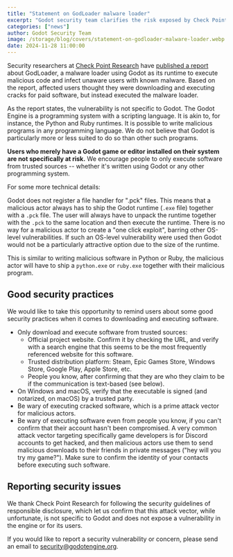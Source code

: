 ```yaml
---
title: "Statement on GodLoader malware loader"
excerpt: "Godot security team clarifies the risk exposed by Check Point Research's report."
categories: ["news"]
author: Godot Security Team
image: /storage/blog/covers/statement-on-godloader-malware-loader.webp
date: 2024-11-28 11:00:00
---
```


Security researchers at [Check Point Research](https://research.checkpoint.com/) have [published a report](https://research.checkpoint.com/2024/gaming-engines-an-undetected-playground-for-malware-loaders/) about GodLoader, a malware loader using Godot as its runtime to execute malicious code and infect unaware users with known malware. Based on the report, affected users thought they were downloading and executing cracks for paid software, but instead executed the malware loader.

As the report states, the vulnerability is not specific to Godot. The Godot Engine is a programming system with a scripting language. It is akin to, for instance, the Python and Ruby runtimes. It is possible to write malicious programs in any programming language. We do not believe that Godot is particularly more or less suited to do so than other such programs.

**Users who merely have a Godot game or editor installed on their system are not specifically at risk.**
We encourage people to only execute software from trusted sources -- whether it's written using Godot or any other programming system.

For some more technical details:

Godot does not register a file handler for ".pck" files. This means that a malicious actor always has to ship the Godot runtime (`.exe` file) together with a `.pck` file. The user will always have to unpack the runtime together with the `.pck` to the same location and then execute the runtime. There is no way for a malicious actor to create a "one click exploit", barring other OS-level vulnerabilities. If such an OS-level vulnerability were used then Godot would not be a particularly attractive option due to the size of the runtime.

This is similar to writing malicious software in Python or Ruby, the malicious actor will have to ship a `python.exe` or `ruby.exe` together with their malicious program.

## Good security practices

We would like to take this opportunity to remind users about some good security practices when it comes to downloading and executing software.

- Only download and execute software from trusted sources:
  * Official project website. Confirm it by checking the URL, and verify with a search engine that this seems to be the most frequently referenced website for this software.
  * Trusted distribution platform: Steam, Epic Games Store, Windows Store, Google Play, Apple Store, etc.
  * People you know, after confirming that they are who they claim to be if the communication is text-based (see below).
- On Windows and macOS, verify that the executable is signed (and notarized, on macOS) by a trusted party.
- Be wary of executing cracked software, which is a prime attack vector for malicious actors.
- Be wary of executing software even from people you know, if you can't confirm that their account hasn't been compromised. A very common attack vector targeting specifically game developers is for Discord accounts to get hacked, and then malicious actors use them to send malicious downloads to their friends in private messages ("hey will you try my game?"). Make sure to confirm the identity of your contacts before executing such software.

## Reporting security issues

We thank Check Point Research for following the security guidelines of responsible disclosure, which let us confirm that this attack vector, while unfortunate, is not specific to Godot and does not expose a vulnerability in the engine or for its users.

If you would like to report a security vulnerability or concern, please send an email to [security@godotengine.org](mailto:security@godotengine.org).
